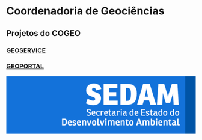 # Coordenadoria de Geociências

## Projetos do COGEO

### <a href="https://geoservice.sedam.ro.gov.br" target="_blank">GEOSERVICE</a>

### <a href="https://geoportal.sedam.ro.gov.br" target="_blank">GEOPORTAL</a>

<img src="https://github.com/cogeo-sedam/.github/blob/main/profile/img/sedam.png?raw=true" alt="sedam logo"/>


